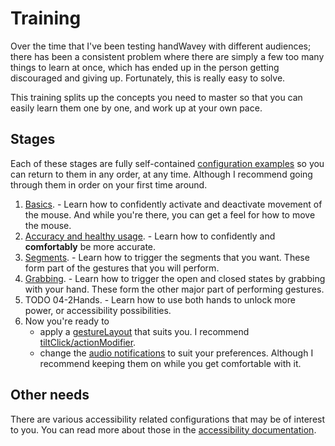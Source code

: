 # Training

Over the time that I've been testing handWavey with different audiences; there has been a consistent problem where there are simply a few too many things to learn at once, which has ended up in the person getting discouraged and giving up. Fortunately, this is really easy to solve.

This training splits up the concepts you need to master so that you can easily learn them one by one, and work up at your own pace.

## Stages

Each of these stages are fully self-contained [configuration examples](https://github.com/ksandom/handWavey/blob/main/docs/user/exampleConfigurations.md) so you can return to them in any order, at any time. Although I recommend going through them in order on your first time around.

1. [Basics](00-basics). - Learn how to confidently activate and deactivate movement of the mouse. And while you're there, you can get a feel for how to move the mouse.
1. [Accuracy and healthy usage](01-accuracy). - Learn how to confidently and **comfortably** be more accurate.
1. [Segments](02-segments). - Learn how to trigger the segments that you want. These form part of the gestures that you will perform.
1. [Grabbing](03-grabing). - Learn how to trigger the open and closed states by grabbing with your hand. These form the other major part of performing gestures.
1. TODO 04-2Hands. - Learn how to use both hands to unlock more power, or accessibility possibilities.
1. Now you're ready to
    * apply a [gestureLayout](https://github.com/ksandom/handWavey/tree/main/examples/gestureLayouts) that suits you. I recommend [tiltClick/actionModifier](https://github.com/ksandom/handWavey/tree/main/examples/gestureLayouts/tiltClick/actionModifier).
    * change the [audio notifications](https://github.com/ksandom/handWavey/tree/main/examples/audio) to suit your preferences. Although I recommend keeping them on while you get comfortable with it.

## Other needs

There are various accessibility related configurations that may be of interest to you. You can read more about those in the [accessibility documentation](https://github.com/ksandom/handWavey/blob/main/docs/user/accessibility.md).
